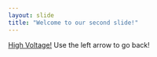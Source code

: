 ```yaml
---
layout: slide
title: "Welcome to our second slide!"
---
```

[High Voltage!](https://soundcloud.com/200volt/tracks)
Use the left arrow to go back!
